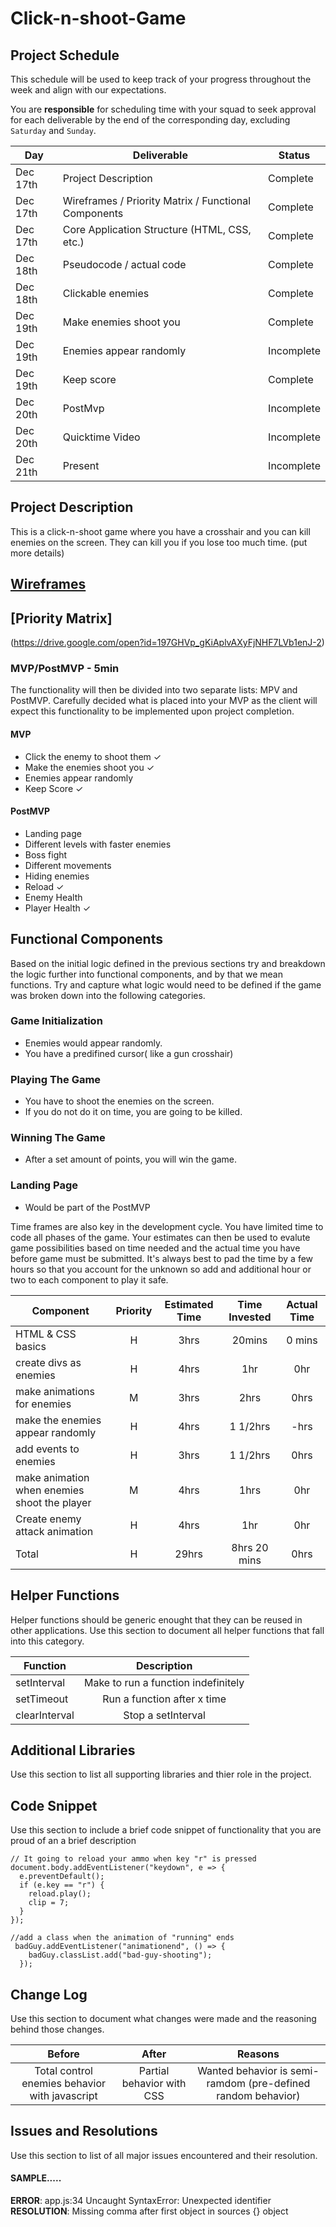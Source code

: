 # Click-n-shoot-Game

## Project Schedule

This schedule will be used to keep track of your progress throughout the week and align with our expectations.

You are **responsible** for scheduling time with your squad to seek approval for each deliverable by the end of the corresponding day, excluding `Saturday` and `Sunday`.

| Day      | Deliverable                                          | Status     |
| -------- | ---------------------------------------------------- | ---------- |
| Dec 17th | Project Description                                  | Complete   |
| Dec 17th | Wireframes / Priority Matrix / Functional Components | Complete   |
| Dec 17th | Core Application Structure (HTML, CSS, etc.)         | Complete   |
| Dec 18th | Pseudocode / actual code                             | Complete   |
| Dec 18th | Clickable enemies                                    | Complete   |
| Dec 19th | Make enemies shoot you                               | Complete   |
| Dec 19th | Enemies appear randomly                              | Incomplete |
| Dec 19th | Keep score                                           | Complete   |
| Dec 20th | PostMvp                                              | Incomplete |
| Dec 20th | Quicktime Video                                      | Incomplete |
| Dec 21th | Present                                              | Incomplete |

## Project Description

This is a click-n-shoot game where you have a crosshair and you can kill enemies on the screen. They can kill you if you lose too much time. (put more details)

## [Wireframes]( https://drive.google.com/open?id=1ddeeA9dvEupBN0VkjbT5xoJqxcfpYusO)

## [Priority Matrix]

(https://drive.google.com/open?id=197GHVp_gKiAplvAXyFjNHF7LVb1enJ-2)

### MVP/PostMVP - 5min

The functionality will then be divided into two separate lists: MPV and PostMVP. Carefully decided what is placed into your MVP as the client will expect this functionality to be implemented upon project completion.

#### MVP

- Click the enemy to shoot them &#10003;
- Make the enemies shoot you &#10003;
- Enemies appear randomly
- Keep Score &#10003;

#### PostMVP

- Landing page
- Different levels with faster enemies
- Boss fight
- Different movements
- Hiding enemies
- Reload &#10003;
- Enemy Health
- Player Health &#10003;

## Functional Components

Based on the initial logic defined in the previous sections try and breakdown the logic further into functional components, and by that we mean functions. Try and capture what logic would need to be defined if the game was broken down into the following categories.

### Game Initialization

- Enemies would appear randomly.
- You have a predifined cursor( like a gun crosshair)

### Playing The Game

- You have to shoot the enemies on the screen.
- If you do not do it on time, you are going to be killed.

### Winning The Game

- After a set amount of points, you will win the game.

### Landing Page

- Would be part of the PostMVP

Time frames are also key in the development cycle. You have limited time to code all phases of the game. Your estimates can then be used to evalute game possibilities based on time needed and the actual time you have before game must be submitted. It's always best to pad the time by a few hours so that you account for the unknown so add and additional hour or two to each component to play it safe.

| Component                                    | Priority | Estimated Time | Time Invested | Actual Time |
| -------------------------------------------- | :------: | :------------: | :-----------: | :---------: |
| HTML & CSS basics                            |    H     |      3hrs      |    20mins     |   0 mins   |
| create divs as enemies                       |    H     |      4hrs      |      1hr      |     0hr     |
| make animations for enemies                  |    M     |      3hrs      |     2hrs      |    0hrs     |
| make the enemies appear randomly             |    H     |      4hrs      |   1 1/2hrs    |    -hrs     |
| add events to enemies                        |    H     |      3hrs      |   1 1/2hrs    |  0hrs   |
| make animation when enemies shoot the player |    M     |      4hrs      |     1hrs      |     0hr     |
| Create enemy attack animation                |    H     |      4hrs      |      1hr      |     0hr     |
| Total                                        |    H     |     29hrs      | 8hrs 20 mins  |    0hrs     |

## Helper Functions

Helper functions should be generic enought that they can be reused in other applications. Use this section to document all helper functions that fall into this category.

| Function      |             Description             |
| ------------- | :---------------------------------: |
| setInterval   | Make to run a function indefinitely |
| setTimeout    |     Run a function after x time     |
| clearInterval |         Stop a setInterval          |

## Additional Libraries

Use this section to list all supporting libraries and thier role in the project.

## Code Snippet

Use this section to include a brief code snippet of functionality that you are proud of an a brief description

```
// It going to reload your ammo when key "r" is pressed
document.body.addEventListener("keydown", e => {
  e.preventDefault();
  if (e.key == "r") {
    reload.play();
    clip = 7;
  }
});
```

```
//add a class when the animation of "running" ends
 badGuy.addEventListener("animationend", () => {
    badGuy.classList.add("bad-guy-shooting");
  });
```

## Change Log

Use this section to document what changes were made and the reasoning behind those changes.

|                     Before                     |           After           |                           Reasons                            |
| :--------------------------------------------: | :-----------------------: | :----------------------------------------------------------: |
| Total control enemies behavior with javascript | Partial behavior with CSS | Wanted behavior is semi-ramdom (pre-defined random behavior) |

## Issues and Resolutions

Use this section to list of all major issues encountered and their resolution.

#### SAMPLE.....

**ERROR**: app.js:34 Uncaught SyntaxError: Unexpected identifier  
**RESOLUTION**: Missing comma after first object in sources {} object
